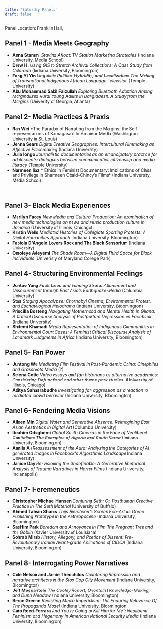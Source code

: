 ```yaml
---
title: 'Saturday Panels'
draft: false
---
```



Panel Location: Franklin Hall,
## Panel 1 - Media Meets Geography

- **Anna Stamm**  *Staying Afloat: TV Station Marketing Strategies* (Indiana University, Media School)
- **Drew H.**   *Using GIS to Stretch Archival Collections: A Case Study from Colorado* (Indiana University, Bloomington)
- **Feng Yi Yin**	 *Linguistic Politics, Hybridity, and Localization: The Making of Transnational Indigenous African Language Television* (Temple University)
- **Abu Mohammad Sakil Faizullah** *Exploring Bluetooth Adoption Among Marginalized Rural Young Adults in Bangladesh: A Study from the Margins* (Univerity of Georgia, Atlanta)
 &nbsp;

## Panel 2- Media Practices & Praxis

- **Ran Wei** *The Paradox of Narrating from the Margins: the Self-representations of Kamagasaki in Amateur Media (Washington University in St. Louis)
- **Jenna Sears** *Digital Creative Geographies: Intercultural Filmmaking as Affective Placemaking* (Indiana University)
- **Julia longo**	 *Journalistic documentaries as an emancipatory practice for adolescents: dialogues between communicative citizenship and media literacy* (Temple University)
- **Narmeen Ijaz** * Ethics in Feminist Documentary: Implications of Class and Privilege in Sharmeen Obaid-Chinoy’s Films* (Indiana University, Media School)

 &nbsp;

## Panel 3- Black Media Experiences
- **Marilyn Facey** *New Media and Cultural Production: An examination of new media technologies on news and music production culture in Jamaica* (University of Illinois, Chicago)
- **Kristin Wells**  *Mediated Histories of Collegiate Sporting Protests: A Digital Humanities Approach* (Indiana University, Bloomington)
- **Fabiola D'Angelo**	 **Lovers Rock and The Black Sensorium** (Indiana University)
- **Omoleye Adeyemi**	*The Shade Room—A Digital Third Space for Black Individuals* (Univeristy of Maryland College Park)
 &nbsp;

## Panel 4- Structuring Environmental Feelings

- **Juntao Yang**  *Fault Lines and Echoing Strata: Attunement and Unsecurement through East Asia’s Earthquake-Media* (Columbia University)
- **Stas**  *Staging Apocalypse: Chornobyl Cinema, Environmental Protest, and Eschatological Melodrama* (Indiana University, Bloomington)
- **Priscilla Boateng**  *Navigating Motherhood and Mental Health in Ghana: A Critical Discourse Analysis of Postpartum Depression on Facebook* (Indiana University)
- **Shitemi Khamadi** *Media Representation of Indigenous Communities in Environmental Court Cases: A Feminist Critical Discourse Analysis of Landmark Judgments in Africa* (Indiana University, Bloomington)
&nbsp;

## Panel 5- Fan Power
- **Juntong Wu** *Mediating Film Festival in Post-Pandemic China: Cinephiles and Grassroots Media* (?)
- **Selena Cotte** *Video essays and fan historians as alternative academics: Considering Defunctland and other theme park studies.* (University of Illinois, Chicago)
- **Aditya Sahasrabudhe** *Investigating fan aggression as a reaction to mediated crowd behavior* (Indiana University, Bloomington)
&nbsp;

## Panel 6- Rendering Media Visions
- **Aileen Min** *Digital Water and Generative Absence: Reimagining East Asian Aesthetics in Digital Art* (Columbia University)
- **Ibrahim Odugbemi** *Global South Cinemas in the Face of Neoliberal Capitalism: The Examples of Nigeria and South Korea* (Indiana University, Bloomington)
- **Aanila	A** (*Reassessment of the Aura: Analyzing the Categories of AI-generated Images in Facebook's Algorithmic Landscape* Indiana University)
- **Janice Day** *Re-visioning the Undefinable: A Generative Rhetorical Analysis of Trauma Narratives in Horror Films* (Indiana University, Indianapolis)
&nbsp;

## Panel 7- Heremeneutics
- **Christopher Michael Hansen**  *Conjuring Seth: On Posthuman Creative Practice in The Seth Material*  (University of Buffalo)
- **Ahmed Tahsin Shams** *Thijs Biersteker’s Screen Eco-Art as Green Publishing Prototype in the Anthropocene*  (Indiana University, Bloomington)
- **SaeHim Park** *Boredom and Annoyance in Film The Pregnant Tree and the Goblin* (Xavier University of Louisiana)
- **Sohrab Mirab**  *History, Allegory, and Poetics of Dissent: Pre-Revolutionary Iranian Avant-grade Animations of CIDCA*  (Indiana University, Bloomington)
 &nbsp;

## Panel 8- Interrogating Power Narratives
- **Cole Nelson and Jamie Theophilos**	*Countering Repression and narrative architects in the Stop Cop City Movement* (Indiana University, Bloomington)
- **Jeff Moscaritolo** *The Cooley Report, Orientalist Knowledge-Making, and Dunn Meadow* (Indiana University, Bloomington)
- **Bryce Greene**	*Revisiting Media Imperialism: The Enduring Relevance Of The Propaganda Model* (Indiana University, Bloomington)
- **Caro Reed-Ferrara**	*And You’re Going to Kill Him for Me”: Neoliberal Feminism and Hegemony in American National Security Media* (Indiana University, Bloomington)
